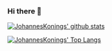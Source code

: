### Hi there 👋

[![JohannesKonings' github stats](https://github-readme-stats.vercel.app/api?username=JohannesKonings&show_icons=true)](https://github.com/anuraghazra/github-readme-stats)

[![JohannesKonings' Top Langs](https://github-readme-stats.vercel.app/api/top-langs/?username=JohannesKonings)](https://github.com/anuraghazra/github-readme-stats)

<!--
**JohannesKonings/JohannesKonings** is a ✨ _special_ ✨ repository because its `README.md` (this file) appears on your GitHub profile.

Here are some ideas to get you started:

- 🔭 I’m currently working on ...
- 🌱 I’m currently learning ...
- 👯 I’m looking to collaborate on ...
- 🤔 I’m looking for help with ...
- 💬 Ask me about ...
- 📫 How to reach me: ...
- 😄 Pronouns: ...
- ⚡ Fun fact: ...
-->
